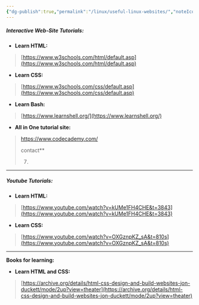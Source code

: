 ```yaml
---
{"dg-publish":true,"permalink":"/linux/useful-linux-websites/","noteIcon":""}
---
```


##### Interactive Web-Site Tutorials:

- **Learn HTML:**

> [https://www.w3schools.com/html/default.asp](https://www.w3schools.com/html/default.asp)

- **Learn CSS:**

> [https://www.w3schools.com/css/default.asp](https://www.w3schools.com/css/default.asp)

- **Learn Bash:**

> [https://www.learnshell.org/](https://www.learnshell.org/)

- **All in One tutorial site:**

> https://www.codecademy.com/
> 
> contact**
> 
> 7.

---

##### Youtube Tutorials:

- **Learn HTML:**

> [https://www.youtube.com/watch?v=kUMe1FH4CHE&t=3843](https://www.youtube.com/watch?v=kUMe1FH4CHE&t=3843)

- **Learn CSS:**

> [https://www.youtube.com/watch?v=OXGznpKZ_sA&t=810s](https://www.youtube.com/watch?v=OXGznpKZ_sA&t=810s)

---

**Books for learning:**

- **Learn HTML and CSS:**

> [https://archive.org/details/html-css-design-and-build-websites-jon-duckett/mode/2up?view=theater](https://archive.org/details/html-css-design-and-build-websites-jon-duckett/mode/2up?view=theater)